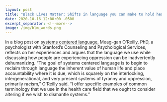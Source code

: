 ```yaml
---
layout: post
title: "Black Lives Matter: Shifts in language you can make to hold health care systems accountable"
date: 2020-10-16 12:00:00 -0500
excerpt_separator: <!--more-->
image: /img/blm_words.png
---
```


In a blog post on [systems centered language][systems-centered-language], Meag-gan O’Reilly, PhD, a psychologist with Stanford’s Counseling and Psychological Services, reflects on her experiences <!--more--> and argues that the language we use while discussing how people are experiencing oppression can be inadvertently dehumanizing. “The goal of systems centered language is to begin to reclaim through language the inherent value of human life and place accountability where it is due, which is squarely on the interlocking, intergenerational, and very present systems of tyranny and oppression, primarily racism,” O'Reilly said. “I offer specific examples of common terminology that we use in the health care field that we ought to consider altering if we wish to dismantle systems.”

[systems-centered-language]: http://r20.rs6.net/tn.jsp?f=001ngDuSO-5zULmJ0aJyx_Vc4eTFJ8q3vA7-VsGDsTn6DbCU2r8vqqSR5zCiGBUfUwxSx9BpACdHDEwvS5_VqWjJN6_ZVzUvCxpoK7TFipzLiWs3IwRa6-KUI01ffLEb8edx3EHsYCuGvMo0IRlgvO-Oudbo7J6VIsFtVxQjip_L3-f7ilCnhSAAv4XlrIfqSOGTn6tnw8BxTjjPeGhOpJET0K0EPGU2nYCyyHqk8UIGNFxOKc3wDLQ5PLykfayG6Pe82hbvtytxXu3A_9i2onS26ajtbGR0RMQSnoO8PtI_xOeA2DpERChHC2xxMjMdlfhAhXlBp0NNJniIHTRCl1ds8A4z6w23teUt1Fr0fueLOziBpuit_ob-KUe_VP2pFx4PAMblX4K9GcoVKEwXIhRyhmqZ6UKfXnuob32sERmSbgmjpUr2f-nGLXu2GVCg_yskJn9nJUyeSC2VddPSrLqpDne2n9IExa56iAC6D7X59yC8U9n1cJLxV97NaY4FYIHR7AnGK9L945iq3LM8To9FIQaW21oyKoz3V3WJpj8Lq32Aiz1IAbavqhyJ6xEsTrEh50ybN_Dp-NcNJ5d0rDagzd-t1tc-32h&c=ohP9C5HCPK53SHddbooKlvcpzQlYhEAn-zewc8jYyTEk5mZqlEpJTA==&ch=m_DUQA4v0qAVEyCRKrRBkZA4Tr3QF21r93hSs45WZMsm0Q8nISGApw==
